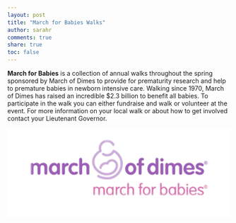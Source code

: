 ```yaml
---
layout: post
title: "March for Babies Walks"
author: sarahr
comments: true
share: true
toc: false
---
```


<b>March for Babies</b> is a collection of annual walks throughout the spring sponsored by March of Dimes to provide for prematurity research and help to premature babies in newborn intensive care. Walking since 1970, March of Dimes has raised an incredible $2.3 billion to benefit all babies. To participate in the walk you can either fundraise and walk or volunteer at the event. For more information on your local walk or about how to get involved contact your Lieutenant Governor.

<img src="/img/news/march-for-babies.png">
